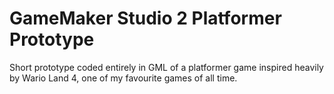 # GameMaker Studio 2 Platformer Prototype
Short prototype coded entirely in GML of a platformer game inspired heavily by Wario Land 4, one of my favourite games of all time.

